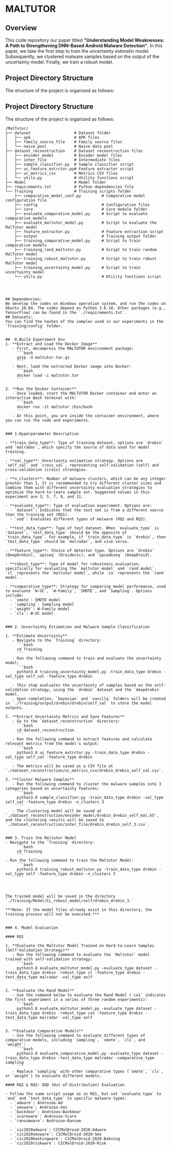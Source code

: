 # MALTUTOR

## Overview
This code repository our paper titled **"Understanding Model Weaknesses: A Path to Strengthening DNN-Based Android Malware Detection"**. In this paper, we take the first step to train the uncertainty estimatin model. Subsequently, we clustered malware samples based on the output of the uncertainty model. Finally, we train a robust model.


## Project Directory Structure

The structure of the project is organized as follows:
## Project Directory Structure

The structure of the project is organized as follows:

```plaintext
/MalTutor/
├── dataset                   # Dataset folder
│   ├── apk                   # APK files
│   ├── family_source_file    # Family source files
│   └── naive_pool            # Naive data pool
├── dataset_reconstruction    # Dataset reconstruction files
│   ├── encoder_model         # Encoder model files
│   ├── inter_file            # Intermediate files
│   ├── sample_classifier.py  # Sample classifier script
│   ├── uc_feature_extrctor.py# Feature extractor script
│   ├── uc_metrics_csv        # Metrics CSV files
│   └── utils.py              # Utility functions script
├── Model                     # Model folder
├── requirements.txt          # Python dependencies file
└── Training                  # Training scripts folder
    ├── comparative_model_conf.py         # Comparative model configuration file
    ├── config                            # Configuration files
    ├── core                              # Core module folder
    ├── evaluate_comparative_model.py     # Script to evaluate comparative models
    ├── evaluate_maltutor_model.py        # Script to evaluate the MalTutor model
    ├── feature_extractor.py              # Feature extraction script
    ├── output                            # Training output folder
    ├── training_comparative_model.py     # Script to train comparative models
    ├── training_rand_maltutor.py         # Script to train random MalTutor model
    ├── training_robust_maltutor.py       # Script to train robust MalTutor model
    ├── training_uncertainty_model.py     # Script to train uncertainty model
    └── utils.py                          # Utility functions script




## Dependencies:
We develop the codes on Windows operation system, and run the codes on Ubuntu 20.04. The codes depend on Python 3.8.10. Other packages (e.g., TensorFlow) can be found in the `./requirements.txt`.
## Datasets:
You can find the hashes of the samples used in our experiments in the `Training/config` folder.


##  0.Build Experiment Env
1. **Extract and Load the Docker Image**
   - First, decompress the MALTUTOR environment package:
     ```bash
     gzip -d maltutor.tar.gz
     ```
   - Next, load the extracted Docker image into Docker:
     ```bash
     docker load -i maltutor.tar
     ```

2. **Run the Docker Container**
   - Once loaded, start the MALTUTOR Docker container and enter an interactive Bash terminal with:
     ```bash
     docker run -it maltutor /bin/bash
     ```
   - At this point, you are inside the container environment, where you can run the code and experiments.


### 1.Hyperparameter Description 

- **train_data_type**: Type of training dataset, options are `drebin` and `malradar`, which specify the source of data used for model training.

- **val_type**: Uncertainty estimation strategy. Options are `self_val` and `cross_val`, representing self-validation (self) and cross-validation (cross) strategies.

- **n_clusters**: Number of malware clusters, which can be any integer greater than 1. It is recommended to try different cluster sizes and combine them with different uncertainty evaluation strategies to optimize the hard-to-learn sample set. Suggested values in this experiment are 3, 5, 7, 9, and 11.

- **evaluate_type**: Type of evaluation experiment. Options are:
  - `dataset`: Indicates that the test set is from a different source than the training set (RQ1).
  - `ood`: Evaluates different types of malware (RQ2 and RQ3).

- **test_data_type**: Type of test dataset. When `evaluate_type` is `dataset`, `test_data_type` should be the opposite of `train_data_type`. For example, if `train_data_type` is `drebin`, then `test_data_type` should be `malradar`, and vice versa.

- **feature_type**: Choice of detector type. Options are `drebin` (DeepDrebin), `apiseq` (Droidectc), and `opcodeseq` (DeepDroid).

- **robust_type**: Type of model for robustness evaluation, specifically for evaluating the `maltutor model` and `rand model`. `cl` represents the `maltutor model`, while `ca` represents the `rand model`.

- **comparative_type**: Strategy for comparing model performance, used to evaluate `W-UC`, `W-Family`, `SMOTE`, and `Sampling`. Options include:
  - `smote`: SMOTE model
  - `sampling`: Sampling model
  - `weight`: W-Family model
  - `cls`: W-UC model


### 2. Uncertainty Estimation and Malware Sample Classification 

1. **Estimate Uncertainty**
   - Navigate to the `Training` directory:
     ```bash
     cd Training
     ```
   - Run the following command to train and evaluate the uncertainty model:
     ```bash
     python3.8 training_uncertainty_model.py -train_data_type drebin -val_type self_val -feature_type drebin
     ```
   - This step evaluates the uncertainty of samples based on the self-validation strategy, using the `drebin` dataset and the `deepdrebin` model.
   - Upon completion, `bayesian` and `vanilla` folders will be created in `./Training/output/drebin/drebin/self_val` to store the model outputs.

2. **Extract Uncertainty Metrics and Save Features**
   - Go to the `dataset_reconstruction` directory:
     ```bash
     cd dataset_reconstruction
     ```
   - Run the following command to extract features and calculate relevant metrics from the model's output:
     ```bash
     python3.8 uc_feature_extrctor.py -train_data_type drebin -val_type self_val -feature_type drebin
     ```
   - The metrics will be saved as a CSV file at `./dataset_reconstruction/uc_metrics_csv/drebin_drebin_self_val.csv`.

3. **Cluster Malware Samples**
   - Run the following command to cluster the malware samples into 3 categories based on uncertainty features:
     ```bash
     python3.8 sample_classifier.py -train_data_type drebin -val_type self_val -feature_type drebin -n_clusters 3
     ```
   - The clustering model will be saved at `./dataset_reconstruction/encoder_model/drebin_drebin_self_mal.h5`, and the clustering results will be saved to `./dataset_reconstruction/inter_file/drebin_drebin_self_3.csv`.


### 3. Train the Maltutor Model 
- Navigate to the `Training` directory:
     ```bash
     cd Training
     ```
- Run the following command to train the Maltutor Model:
     ```bash
     python3.8 training_robust_maltutor.py -train_data_type drebin -val_type self -feature_type drebin -n_clusters 3
     ```



The trained model will be saved in the directory `./Training/Model/CL_robust_model/self/drebin_drebin_3.`

***Note: If the model files already exist in this directory, the training process will not be executed.***


### 4. Model Evaluation 

#### RQ1

1. **Evaluate the Maltutor Model Trained on Hard-to-Learn Samples (Self-Validation Strategy)**
   - Run the following command to evaluate the `Maltutor` model trained with self-validation strategy:
     ```bash
     python3.8 evaluate_maltutor_model.py -evaluate_type dataset -train_data_type drebin -robust_type cl -feature_type drebin -test_data_type malradar -val_type self
     ```

2. **Evaluate the Rand Model**
   - Use the command below to evaluate the Rand Model (`ca1` indicates the first experiment in a series of three random experiments):
     ```bash
     python3.8 evaluate_maltutor_model.py -evaluate_type dataset -train_data_type drebin -robust_type ca1 -feature_type drebin -test_data_type malradar -val_type self
     ```

3. **Evaluate Comparative Models**
   - Use the following command to evaluate different types of comparative models, including `sampling`, `smote`, `cls`, and `weight`:
     ```bash
     python3.8 evaluate_comparative_model.py -evaluate_type dataset -train_data_type drebin -test_data_type malradar -comparative_type sampling
     ```
   - Replace `sampling` with other comparative types (`smote`, `cls`, or `weight`) to evaluate different models.

#### RQ2 & RQ3: OOD (Out-of-Distribution) Evaluation

- Follow the same script usage as in RQ1, but set `evaluate_type` to `ood` and `test_data_type` to specific malware types:  
  - `adware`: Androzoo-Ad
  - `smsware`: Androzoo-Sms
  - `backdoor`: Androzoo-Backdoor
  - `scareware`: Androzoo-Scare
  - `ransomware`: Androzoo-Ransom

  - `cic2020adware`: CICMalDroid-2020-Adware
  - `cic2020smsware`: CICMalDroid-2020-Sms
  - `cic2020bankingware`: CICMalDroid-2020-Bakning
  - `cic2020riskware`: CICMalDroid-2020-Risk

